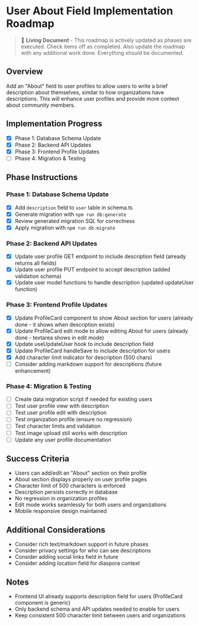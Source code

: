# User About Field Implementation Roadmap

> 📝 **Living Document** - This roadmap is actively updated as phases are executed. Check items off as completed. Also update the roadmap with any additional work done. Everything should be documented.

## Overview
Add an "About" field to user profiles to allow users to write a brief description about themselves, similar to how organizations have descriptions. This will enhance user profiles and provide more context about community members.

## Implementation Progress

- [x] Phase 1: Database Schema Update
- [x] Phase 2: Backend API Updates  
- [x] Phase 3: Frontend Profile Updates
- [ ] Phase 4: Migration & Testing

## Phase Instructions

### Phase 1: Database Schema Update
- [x] Add `description` field to `user` table in schema.ts
- [x] Generate migration with `npm run db:generate` 
- [x] Review generated migration SQL for correctness
- [x] Apply migration with `npm run db:migrate`

### Phase 2: Backend API Updates
- [x] Update user profile GET endpoint to include description field (already returns all fields)
- [x] Update user profile PUT endpoint to accept description (added validation schema)
- [x] Update user model functions to handle description (updated updateUser function)

### Phase 3: Frontend Profile Updates
- [x] Update ProfileCard component to show About section for users (already done - it shows when description exists)
- [x] Update ProfileCard edit mode to allow editing About for users (already done - textarea shows in edit mode)
- [x] Update useUpdateUser hook to include description field
- [x] Update ProfileCard handleSave to include description for users
- [x] Add character limit indicator for description (500 chars)
- [ ] Consider adding markdown support for descriptions (future enhancement)

### Phase 4: Migration & Testing
- [ ] Create data migration script if needed for existing users
- [ ] Test user profile view with description
- [ ] Test user profile edit with description
- [ ] Test organization profile (ensure no regression)
- [ ] Test character limits and validation
- [ ] Test image upload still works with description
- [ ] Update any user profile documentation

## Success Criteria
- Users can add/edit an "About" section on their profile
- About section displays properly on user profile pages
- Character limit of 500 characters is enforced
- Description persists correctly in database
- No regression in organization profiles
- Edit mode works seamlessly for both users and organizations
- Mobile responsive design maintained

## Additional Considerations
- Consider rich text/markdown support in future phases
- Consider privacy settings for who can see descriptions
- Consider adding social links field in future
- Consider adding location field for diaspora context

## Notes
- Frontend UI already supports description field for users (ProfileCard component is generic)
- Only backend schema and API updates needed to enable for users
- Keep consistent 500 character limit between users and organizations